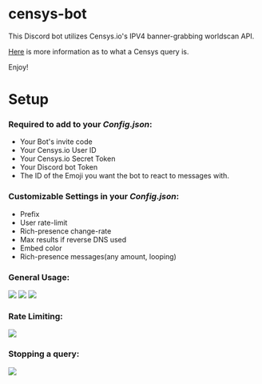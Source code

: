 # censys-bot

This Discord bot utilizes Censys.io's IPV4 banner-grabbing worldscan API.

 [Here](https://censys.io/ipv4/help) is more information as to what a Censys query is.

Enjoy!

# Setup

### Required to add to your *Config.json*:
+ Your Bot's invite code
+ Your Censys.io User ID
+ Your Censys.io Secret Token
+ Your Discord bot Token
+ The ID of the Emoji you want the bot to react to messages with.

### Customizable Settings in your *Config.json*:
+ Prefix
+ User rate-limit
+ Rich-presence change-rate
+ Max results if reverse DNS used
+ Embed color
+ Rich-presence messages(any amount, looping)

### General Usage:
![](https://cdn.discordapp.com/attachments/662081597171826739/762201037896679444/unknown.png)
![](https://cdn.discordapp.com/attachments/663456836581720086/762218780381544448/unknown.png)
![](https://cdn.discordapp.com/attachments/663456836581720086/762222998253207562/unknown.png)

### Rate Limiting:
![](https://cdn.discordapp.com/attachments/663456836581720086/762223883675631616/unknown.png)

### Stopping a query:
![](https://media.discordapp.net/attachments/663456836581720086/762225409315307540/unknown.png)
